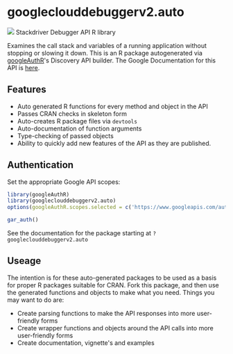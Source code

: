 # googleclouddebuggerv2.auto
![](http://www.google.com/images/icons/product/search-32.gif)
Stackdriver Debugger API R library

Examines the call stack and variables of a running application without stopping or slowing it down.
This is an R package autogenerated via [googleAuthR](http://code.markedmondson.me/googleAuthR)'s Discovery API builder. 
The Google Documentation for this API is [here](http://cloud.google.com/debugger).

## Features 
 * Auto generated R functions for every method and object in the API
 * Passes CRAN checks in skeleton form
 * Auto-creates R package files via `devtools`
 * Auto-documentation of function arguments
 * Type-checking of passed objects
 * Ability to quickly add new features of the API as they are published.

## Authentication
Set the appropriate Google API scopes:

```r
library(googleAuthR)
library(googleclouddebuggerv2.auto)
options(googleAuthR.scopes.selected = c('https://www.googleapis.com/auth/cloud-platform', 'https://www.googleapis.com/auth/cloud_debugger'))

gar_auth()
```
 See the documentation for the package starting at `?googleclouddebuggerv2.auto`
## Useage
The intention is for these auto-generated packages to be used as a basis for proper R packages suitable for CRAN.
Fork this package, and then use the generated functions and objects to make what you need.
Things you may want to do are:
* Create parsing functions to make the API responses into more user-friendly forms
* Create wrapper functions and objects around the API calls into more user-friendly forms
* Create documentation, vignette's and examples

